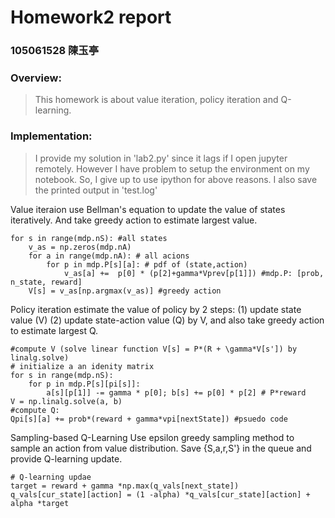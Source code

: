 # Homework2 report

### 105061528 陳玉亭


### Overview:
>This homework is about value iteration, policy iteration and Q-learning.

### Implementation:
>I provide my solution in 'lab2.py' since it lags if I open jupyter remotely. However I have problem to setup the environment on my notebook. So, I give up to use ipython for above reasons. I also save the printed output in 'test.log' 

Value iteraion use Bellman's equation to update the value of states iteratively. And take greedy action to estimate largest value. </br>
	
	
	for s in range(mdp.nS): #all states
        v_as = np.zeros(mdp.nA) 
        for a in range(mdp.nA): # all acions 
            for p in mdp.P[s][a]: # pdf of (state,action)
                v_as[a] +=  p[0] * (p[2]+gamma*Vprev[p[1]]) #mdp.P: [prob, n_state, reward]
        V[s] = v_as[np.argmax(v_as)] #greedy action
        

	

Policy iteration estimate the value of policy by 2 steps: (1) update state value (V) (2) update state-action value (Q) by V, and also take greedy action to estimate largest Q. </br>
	
	#compute V (solve linear function V[s] = P*(R + \gamma*V[s']) by linalg.solve)    
	# initialize a an idenity matrix    
	for s in range(mdp.nS):
        for p in mdp.P[s][pi[s]]:
            a[s][p[1]] -= gamma * p[0]; b[s] += p[0] * p[2] # P*reward
    V = np.linalg.solve(a, b)		
	#compute Q:
	Qpi[s][a] += prob*(reward + gamma*vpi[nextState]) #psuedo code

Sampling-based Q-Learning
Use epsilon greedy sampling method to sample an action from value distribution. Save {S,a,r,S'} in the queue and provide Q-learning update.     

	# Q-learning updae 
	target = reward + gamma *np.max(q_vals[next_state])
    q_vals[cur_state][action] = (1 -alpha) *q_vals[cur_state][action] + alpha *target
